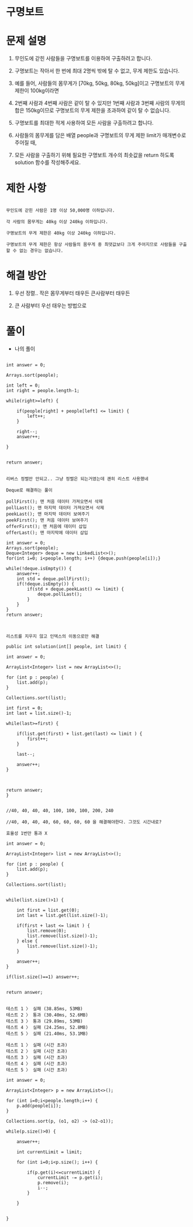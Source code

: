 # 구명보트

# 문제 설명

1. 무인도에 갇힌 사람들을 구명보트를 이용하여 구출하려고 합니다.

2. 구명보트는 작아서 한 번에 최대 2명씩 밖에 탈 수 없고, 무게 제한도 있습니다.

3. 예를 들어, 사람들의 몸무게가 [70kg, 50kg, 80kg, 50kg]이고 구명보트의 무게 제한이 100kg이라면

4. 2번째 사람과 4번째 사람은 같이 탈 수 있지만 1번째 사람과 3번째 사람의 무게의 합은 150kg이므로 구명보트의 무게 제한을 초과하여 같이 탈 수 없습니다.

5. 구명보트를 최대한 적게 사용하여 모든 사람을 구출하려고 합니다.

6. 사람들의 몸무게를 담은 배열 people과 구명보트의 무게 제한 limit가 매개변수로 주어질 때,

7. 모든 사람을 구출하기 위해 필요한 구명보트 개수의 최솟값을 return 하도록 solution 함수를 작성해주세요.

# 제한 사항

```

무인도에 갇힌 사람은 1명 이상 50,000명 이하입니다.

각 사람의 몸무게는 40kg 이상 240kg 이하입니다.

구명보트의 무게 제한은 40kg 이상 240kg 이하입니다.

구명보트의 무게 제한은 항상 사람들의 몸무게 중 최댓값보다 크게 주어지므로 사람들을 구출할 수 없는 경우는 없습니다.

```

# 해결 방안

1. 우선 정렬.. 작은 몸무게부터 태우든 큰사람부터 태우든

2. 큰 사람부터 우선 태우는 방법으로

# 풀이

- 나의 풀이

```

int answer = 0;
        
Arrays.sort(people);

int left = 0;
int right = people.length-1;

while(right>=left) {
    
    if(people[right] + people[left] <= limit) {
        left++;
    }
    
    right--;
    answer++;
    
}


return answer;

```

```

리버스 정렬만 안되고.. 그냥 정렬은 되는거였는데 괜히 리스트 사용했네

Deque로 해결하는 풀이

pollFirst(); 맨 처음 데이터 가져오면서 삭제
pollLast(); 맨 마지막 데이터 가져오면서 삭제
peekLast(); 맨 마지막 데이터 보여주기
peekFirst(); 맨 처음 데이터 보여주기
offerFirst(); 맨 처음에 데이터 삽입
offerLast(); 맨 마지막에 데이터 삽입

int answer = 0;
Arrays.sort(people);
Deque<Integer> deque = new LinkedList<>();
for(int i=0; i<people.length; i++) {deque.push(people[i]);}

while(!deque.isEmpty()) {
    answer++;
    int std = deque.pollFirst();
    if(!deque.isEmpty()) {
        if(std + deque.peekLast() <= limit) {
            deque.pollLast();
        }
    }
}
return answer;


```

```

리스트를 지우지 않고 인덱스의 이동으로만 해결

public int solution(int[] people, int limit) {
        
int answer = 0;

ArrayList<Integer> list = new ArrayList<>();

for (int p : people) {
    list.add(p);
}

Collections.sort(list);

int first = 0;
int last = list.size()-1;

while(last>=first) {
    
    if(list.get(first) + list.get(last) <= limit ) {
        first++;
    } 
    
    last--;
    
    answer++;
}



return answer;
}

```

```

//40, 40, 40, 40, 100, 100, 100, 200, 240

//40, 40, 40, 40, 60, 60, 60, 60 을 해결해야한다. 그것도 시간내로?

효율성 1번만 통과 X

int answer = 0;
        
ArrayList<Integer> list = new ArrayList<>();

for (int p : people) {
    list.add(p);
}

Collections.sort(list);


while(list.size()>1) {
    
    int first = list.get(0);
    int last = list.get(list.size()-1);

    if(first + last <= limit ) {
        list.remove(0);
        list.remove(list.size()-1);
    } else {
        list.remove(list.size()-1);
    }
    
    answer++;
}

if(list.size()==1) answer++;


return answer;

```

```

테스트 1 〉	실패 (38.85ms, 53MB)
테스트 2 〉	통과 (30.40ms, 52.6MB)
테스트 3 〉	통과 (29.89ms, 53MB)
테스트 4 〉	실패 (24.25ms, 52.8MB)
테스트 5 〉	실패 (21.40ms, 53.1MB)

테스트 1 〉	실패 (시간 초과)
테스트 2 〉	실패 (시간 초과)
테스트 3 〉	실패 (시간 초과)
테스트 4 〉	실패 (시간 초과)
테스트 5 〉	실패 (시간 초과)

int answer = 0;
        
ArrayList<Integer> p = new ArrayList<>();

for (int i=0;i<people.length;i++) {
    p.add(people[i]);
}

Collections.sort(p, (o1, o2) -> (o2-o1));

while(p.size()>0) {
    
    answer++;

    int currentLimit = limit;

    for (int i=0;i<p.size(); i++) {

        if(p.get(i)<=currentLimit) {
            currentLimit -= p.get(i);
            p.remove(i);
            i--;
        }

    }
    
    
}

```